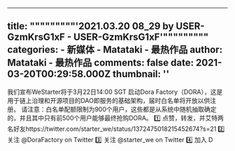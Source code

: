 
---
title: """""""""'2021.03.20 08_29 by USER-GzmKrsG1xF - USER-GzmKrsG1xF'"""""""""
categories: 
    - 新媒体
    - Matataki - 最热作品
author: Matataki - 最热作品
comments: false
date: 2021-03-20T00:29:58.000Z
thumbnail: ''
---

<div>   
我们宣布WeStarter将于3月22日14:00 SGT 启动Dora Factory（DORA），这是用于链上治理和开源项目的DAO即服务的基础架构，届时白名单将开放以供注册。 请注意：白名单配额限制为900个用户，这些都是从系统中随机抽取确定的，并且其中只有前500个用户能够最终抢购DORA。 1️⃣ 点赞，转发，并艾特两名好友https://twitter.com/starter_we/status/1372475018215452674?s=21
2️⃣ 关注 @DoraFactory on Twitter
3️⃣ 关注 @starter_we on Twitter
4️⃣ 加入 D  
</div>
            